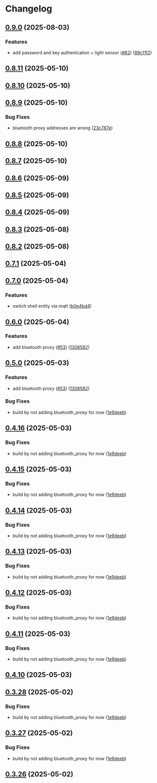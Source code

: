 # Changelog

## [0.9.0](https://github.com/UbiHome/UbiHome/compare/v0.8.11...ubihome-bluetooth_proxy-v0.9.0) (2025-08-03)


### Features

* add password and key authentcation + light sensor ([#82](https://github.com/UbiHome/UbiHome/issues/82)) ([89c11f2](https://github.com/UbiHome/UbiHome/commit/89c11f2aeec96048663c64edc0b351c8ba7df911))

## [0.8.11](https://github.com/UbiHome/UbiHome/compare/v0.8.10...ubihome-bluetooth_proxy-v0.8.11) (2025-05-10)

## [0.8.10](https://github.com/UbiHome/UbiHome/compare/v0.8.9...ubihome-bluetooth_proxy-v0.8.10) (2025-05-10)

## [0.8.9](https://github.com/UbiHome/UbiHome/compare/v0.8.8...ubihome-bluetooth_proxy-v0.8.9) (2025-05-10)


### Bug Fixes

* bluetooth proxy addresses are wrong ([23c787e](https://github.com/UbiHome/UbiHome/commit/23c787ef2b51604831c0a3cda2b10026d0859798))

## [0.8.8](https://github.com/UbiHome/UbiHome/compare/v0.8.7...ubihome-bluetooth_proxy-v0.8.8) (2025-05-10)

## [0.8.7](https://github.com/UbiHome/UbiHome/compare/v0.8.6...ubihome-bluetooth_proxy-v0.8.7) (2025-05-10)

## [0.8.6](https://github.com/UbiHome/UbiHome/compare/v0.8.5...ubihome-bluetooth_proxy-v0.8.6) (2025-05-09)

## [0.8.5](https://github.com/UbiHome/UbiHome/compare/v0.8.4...ubihome-bluetooth_proxy-v0.8.5) (2025-05-09)

## [0.8.4](https://github.com/UbiHome/UbiHome/compare/v0.8.3...ubihome-bluetooth_proxy-v0.8.4) (2025-05-09)

## [0.8.3](https://github.com/UbiHome/UbiHome/compare/v0.8.2...ubihome-bluetooth_proxy-v0.8.3) (2025-05-08)

## [0.8.2](https://github.com/UbiHome/UbiHome/compare/v0.7.1...ubihome-bluetooth_proxy-v0.8.2) (2025-05-08)

## [0.7.1](https://github.com/UbiHome/UbiHome/compare/v0.7.0...ubihome-bluetooth_proxy-v0.7.1) (2025-05-04)

## [0.7.0](https://github.com/UbiHome/UbiHome/compare/v0.6.0...ubihome-bluetooth_proxy-v0.7.0) (2025-05-04)


### Features

* switch shell entity via mqtt ([b0e4bd4](https://github.com/UbiHome/UbiHome/commit/b0e4bd45affcb8494ddc53903a132d9edb871509))

## [0.6.0](https://github.com/UbiHome/UbiHome/compare/v0.5.0...ubihome-bluetooth_proxy-v0.6.0) (2025-05-04)


### Features

* add bluetooth proxy ([#53](https://github.com/UbiHome/UbiHome/issues/53)) ([1308582](https://github.com/UbiHome/UbiHome/commit/1308582057511d01e8a99cf93bf3f71d83df22e0))

## [0.5.0](https://github.com/UbiHome/UbiHome/compare/ubihome-bluetooth_proxy-v0.4.16...ubihome-bluetooth_proxy-v0.5.0) (2025-05-03)


### Features

* add bluetooth proxy ([#53](https://github.com/UbiHome/UbiHome/issues/53)) ([1308582](https://github.com/UbiHome/UbiHome/commit/1308582057511d01e8a99cf93bf3f71d83df22e0))


### Bug Fixes

* build by not adding bluetooth_proxy for now ([1e9deeb](https://github.com/UbiHome/UbiHome/commit/1e9deeb3cf267044f4082338ca447b5ace39eede))

## [0.4.16](https://github.com/UbiHome/UbiHome/compare/ubihome-bluetooth_proxy-v0.4.15...ubihome-bluetooth_proxy-v0.4.16) (2025-05-03)


### Bug Fixes

* build by not adding bluetooth_proxy for now ([1e9deeb](https://github.com/UbiHome/UbiHome/commit/1e9deeb3cf267044f4082338ca447b5ace39eede))

## [0.4.15](https://github.com/UbiHome/UbiHome/compare/ubihome-bluetooth_proxy-v0.4.14...ubihome-bluetooth_proxy-v0.4.15) (2025-05-03)


### Bug Fixes

* build by not adding bluetooth_proxy for now ([1e9deeb](https://github.com/UbiHome/UbiHome/commit/1e9deeb3cf267044f4082338ca447b5ace39eede))

## [0.4.14](https://github.com/UbiHome/UbiHome/compare/ubihome-bluetooth_proxy-v0.4.13...ubihome-bluetooth_proxy-v0.4.14) (2025-05-03)


### Bug Fixes

* build by not adding bluetooth_proxy for now ([1e9deeb](https://github.com/UbiHome/UbiHome/commit/1e9deeb3cf267044f4082338ca447b5ace39eede))

## [0.4.13](https://github.com/UbiHome/UbiHome/compare/ubihome-bluetooth_proxy-v0.4.12...ubihome-bluetooth_proxy-v0.4.13) (2025-05-03)


### Bug Fixes

* build by not adding bluetooth_proxy for now ([1e9deeb](https://github.com/UbiHome/UbiHome/commit/1e9deeb3cf267044f4082338ca447b5ace39eede))

## [0.4.12](https://github.com/UbiHome/UbiHome/compare/ubihome-bluetooth_proxy-v0.4.11...ubihome-bluetooth_proxy-v0.4.12) (2025-05-03)


### Bug Fixes

* build by not adding bluetooth_proxy for now ([1e9deeb](https://github.com/UbiHome/UbiHome/commit/1e9deeb3cf267044f4082338ca447b5ace39eede))

## [0.4.11](https://github.com/UbiHome/UbiHome/compare/ubihome-bluetooth_proxy-v0.4.10...ubihome-bluetooth_proxy-v0.4.11) (2025-05-03)


### Bug Fixes

* build by not adding bluetooth_proxy for now ([1e9deeb](https://github.com/UbiHome/UbiHome/commit/1e9deeb3cf267044f4082338ca447b5ace39eede))

## [0.4.10](https://github.com/UbiHome/UbiHome/compare/v0.4.9...ubihome-bluetooth_proxy-v0.4.10) (2025-05-03)

## [0.3.28](https://github.com/UbiHome/UbiHome/compare/ubihome-bluetooth_proxy-v0.3.27...ubihome-bluetooth_proxy-v0.3.28) (2025-05-02)


### Bug Fixes

* build by not adding bluetooth_proxy for now ([1e9deeb](https://github.com/UbiHome/UbiHome/commit/1e9deeb3cf267044f4082338ca447b5ace39eede))

## [0.3.27](https://github.com/UbiHome/UbiHome/compare/ubihome-bluetooth_proxy-v0.3.26...ubihome-bluetooth_proxy-v0.3.27) (2025-05-02)


### Bug Fixes

* build by not adding bluetooth_proxy for now ([1e9deeb](https://github.com/UbiHome/UbiHome/commit/1e9deeb3cf267044f4082338ca447b5ace39eede))

## [0.3.26](https://github.com/DanielHabenicht/UbiHome/compare/ubihome-bluetooth_proxy-v0.3.26...ubihome-bluetooth_proxy-v0.3.26) (2025-05-02)
